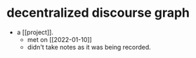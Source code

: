 # decentralized discourse graph

- a [[project]].
  - met on [[2022-01-10]]
  - didn't take notes as it was being recorded.

